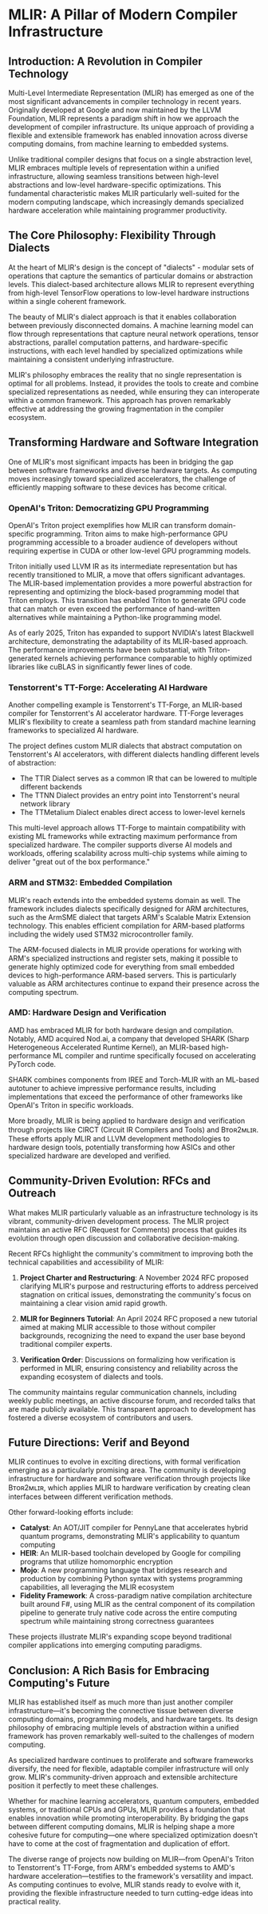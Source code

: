 # MLIR: A Pillar of Modern Compiler Infrastructure

## Introduction: A Revolution in Compiler Technology

Multi-Level Intermediate Representation (MLIR) has emerged as one of the most significant advancements in compiler technology in recent years. Originally developed at Google and now maintained by the LLVM Foundation, MLIR represents a paradigm shift in how we approach the development of compiler infrastructure. Its unique approach of providing a flexible and extensible framework has enabled innovation across diverse computing domains, from machine learning to embedded systems.

Unlike traditional compiler designs that focus on a single abstraction level, MLIR embraces multiple levels of representation within a unified infrastructure, allowing seamless transitions between high-level abstractions and low-level hardware-specific optimizations. This fundamental characteristic makes MLIR particularly well-suited for the modern computing landscape, which increasingly demands specialized hardware acceleration while maintaining programmer productivity.

## The Core Philosophy: Flexibility Through Dialects

At the heart of MLIR's design is the concept of "dialects" - modular sets of operations that capture the semantics of particular domains or abstraction levels. This dialect-based architecture allows MLIR to represent everything from high-level TensorFlow operations to low-level hardware instructions within a single coherent framework.

The beauty of MLIR's dialect approach is that it enables collaboration between previously disconnected domains. A machine learning model can flow through representations that capture neural network operations, tensor abstractions, parallel computation patterns, and hardware-specific instructions, with each level handled by specialized optimizations while maintaining a consistent underlying infrastructure.

MLIR's philosophy embraces the reality that no single representation is optimal for all problems. Instead, it provides the tools to create and combine specialized representations as needed, while ensuring they can interoperate within a common framework. This approach has proven remarkably effective at addressing the growing fragmentation in the compiler ecosystem.

## Transforming Hardware and Software Integration

One of MLIR's most significant impacts has been in bridging the gap between software frameworks and diverse hardware targets. As computing moves increasingly toward specialized accelerators, the challenge of efficiently mapping software to these devices has become critical.

### OpenAI's Triton: Democratizing GPU Programming

OpenAI's Triton project exemplifies how MLIR can transform domain-specific programming. Triton aims to make high-performance GPU programming accessible to a broader audience of developers without requiring expertise in CUDA or other low-level GPU programming models. 

Triton initially used LLVM IR as its intermediate representation but has recently transitioned to MLIR, a move that offers significant advantages. The MLIR-based implementation provides a more powerful abstraction for representing and optimizing the block-based programming model that Triton employs. This transition has enabled Triton to generate GPU code that can match or even exceed the performance of hand-written alternatives while maintaining a Python-like programming model.

As of early 2025, Triton has expanded to support NVIDIA's latest Blackwell architecture, demonstrating the adaptability of its MLIR-based approach. The performance improvements have been substantial, with Triton-generated kernels achieving performance comparable to highly optimized libraries like cuBLAS in significantly fewer lines of code.

### Tenstorrent's TT-Forge: Accelerating AI Hardware

Another compelling example is Tenstorrent's TT-Forge, an MLIR-based compiler for Tenstorrent's AI accelerator hardware. TT-Forge leverages MLIR's flexibility to create a seamless path from standard machine learning frameworks to specialized AI hardware.

The project defines custom MLIR dialects that abstract computation on Tenstorrent's AI accelerators, with different dialects handling different levels of abstraction:

- The TTIR Dialect serves as a common IR that can be lowered to multiple different backends
- The TTNN Dialect provides an entry point into Tenstorrent's neural network library
- The TTMetalium Dialect enables direct access to lower-level kernels

This multi-level approach allows TT-Forge to maintain compatibility with existing ML frameworks while extracting maximum performance from specialized hardware. The compiler supports diverse AI models and workloads, offering scalability across multi-chip systems while aiming to deliver "great out of the box performance."

### ARM and STM32: Embedded Compilation

MLIR's reach extends into the embedded systems domain as well. The framework includes dialects specifically designed for ARM architectures, such as the ArmSME dialect that targets ARM's Scalable Matrix Extension technology. This enables efficient compilation for ARM-based platforms including the widely used STM32 microcontroller family.

The ARM-focused dialects in MLIR provide operations for working with ARM's specialized instructions and register sets, making it possible to generate highly optimized code for everything from small embedded devices to high-performance ARM-based servers. This is particularly valuable as ARM architectures continue to expand their presence across the computing spectrum.

### AMD: Hardware Design and Verification

AMD has embraced MLIR for both hardware design and compilation. Notably, AMD acquired Nod.ai, a company that developed SHARK (Sharp Heterogeneous Accelerated Runtime Kernel), an MLIR-based high-performance ML compiler and runtime specifically focused on accelerating PyTorch code.

SHARK combines components from IREE and Torch-MLIR with an ML-based autotuner to achieve impressive performance results, including implementations that exceed the performance of other frameworks like OpenAI's Triton in specific workloads.

More broadly, MLIR is being applied to hardware design and verification through projects like CIRCT (Circuit IR Compilers and Tools) and Bᴛᴏʀ2ᴍʟɪʀ. These efforts apply MLIR and LLVM development methodologies to hardware design tools, potentially transforming how ASICs and other specialized hardware are developed and verified.

## Community-Driven Evolution: RFCs and Outreach

What makes MLIR particularly valuable as an infrastructure technology is its vibrant, community-driven development process. The MLIR project maintains an active RFC (Request for Comments) process that guides its evolution through open discussion and collaborative decision-making.

Recent RFCs highlight the community's commitment to improving both the technical capabilities and accessibility of MLIR:

1. **Project Charter and Restructuring**: A November 2024 RFC proposed clarifying MLIR's purpose and restructuring efforts to address perceived stagnation on critical issues, demonstrating the community's focus on maintaining a clear vision amid rapid growth.

2. **MLIR for Beginners Tutorial**: An April 2024 RFC proposed a new tutorial aimed at making MLIR accessible to those without compiler backgrounds, recognizing the need to expand the user base beyond traditional compiler experts.

3. **Verification Order**: Discussions on formalizing how verification is performed in MLIR, ensuring consistency and reliability across the expanding ecosystem of dialects and tools.

The community maintains regular communication channels, including weekly public meetings, an active discourse forum, and recorded talks that are made publicly available. This transparent approach to development has fostered a diverse ecosystem of contributors and users.

## Future Directions: Verif and Beyond

MLIR continues to evolve in exciting directions, with formal verification emerging as a particularly promising area. The community is developing infrastructure for hardware and software verification through projects like Bᴛᴏʀ2ᴍʟɪʀ, which applies MLIR to hardware verification by creating clean interfaces between different verification methods.

Other forward-looking efforts include:

- **Catalyst**: An AOT/JIT compiler for PennyLane that accelerates hybrid quantum programs, demonstrating MLIR's applicability to quantum computing
- **HEIR**: An MLIR-based toolchain developed by Google for compiling programs that utilize homomorphic encryption
- **Mojo**: A new programming language that bridges research and production by combining Python syntax with systems programming capabilities, all leveraging the MLIR ecosystem
- **Fidelity Framework**: A cross-paradigm native compilation architecture built around F#, using MLIR as the central component of its compilation pipeline to generate truly native code across the entire computing spectrum while maintaining strong correctness guarantees

These projects illustrate MLIR's expanding scope beyond traditional compiler applications into emerging computing paradigms.

## Conclusion: A Rich Basis for Embracing Computing's Future

MLIR has established itself as much more than just another compiler infrastructure—it's becoming the connective tissue between diverse computing domains, programming models, and hardware targets. Its design philosophy of embracing multiple levels of abstraction within a unified framework has proven remarkably well-suited to the challenges of modern computing.

As specialized hardware continues to proliferate and software frameworks diversify, the need for flexible, adaptable compiler infrastructure will only grow. MLIR's community-driven approach and extensible architecture position it perfectly to meet these challenges.

Whether for machine learning accelerators, quantum computers, embedded systems, or traditional CPUs and GPUs, MLIR provides a foundation that enables innovation while promoting interoperability. By bridging the gaps between different computing domains, MLIR is helping shape a more cohesive future for computing—one where specialized optimization doesn't have to come at the cost of fragmentation and duplication of effort.

The diverse range of projects now building on MLIR—from OpenAI's Triton to Tenstorrent's TT-Forge, from ARM's embedded systems to AMD's hardware acceleration—testifies to the framework's versatility and impact. As computing continues to evolve, MLIR stands ready to evolve with it, providing the flexible infrastructure needed to turn cutting-edge ideas into practical reality.
